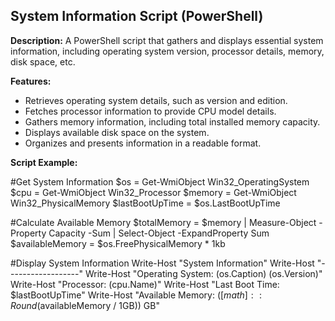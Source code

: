 ## System Information Script (PowerShell)

**Description:** A PowerShell script that gathers and displays essential system information, including operating system version, processor details, memory, disk space, etc.

**Features:**
- Retrieves operating system details, such as version and edition.
- Fetches processor information to provide CPU model details.
- Gathers memory information, including total installed memory capacity.
- Displays available disk space on the system.
- Organizes and presents information in a readable format.

**Script Example:**

#Get System Information
$os = Get-WmiObject Win32_OperatingSystem
$cpu = Get-WmiObject Win32_Processor
$memory = Get-WmiObject Win32_PhysicalMemory
$lastBootUpTime = $os.LastBootUpTime

#Calculate Available Memory
$totalMemory = $memory | Measure-Object -Property Capacity -Sum | Select-Object -ExpandProperty Sum
$availableMemory = $os.FreePhysicalMemory * 1kb

#Display System Information
Write-Host "System Information"
Write-Host "------------------"
Write-Host "Operating System: $($os.Caption) $($os.Version)"
Write-Host "Processor: $($cpu.Name)"
Write-Host "Last Boot Time: $lastBootUpTime"
Write-Host "Available Memory: $([math]::Round($availableMemory / 1GB)) GB"
